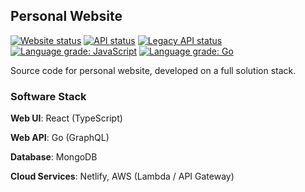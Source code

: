 ## Personal Website

[![Website status](https://img.shields.io/website?down_color=red&down_message=offline&label=website&up_message=online&url=https%3A%2F%2Fjunha.netlify.com)](https://junha.netlify.app/)
[![API status](https://img.shields.io/website?down_color=red&down_message=offline&label=api&up_message=online&url=https%3A%2F%2F2vkt8q67vg.execute-api.us-west-1.amazonaws.com/dev)](https://5f1bcaslw3.execute-api.us-west-1.amazonaws.com/dev/)
[![Legacy API status](https://img.shields.io/website?down_color=red&down_message=offline&label=legacy%20api&up_message=online&url=https%3A%2F%2F2vkt8q67vg.execute-api.us-west-1.amazonaws.com/dev)](https://2vkt8q67vg.execute-api.us-west-1.amazonaws.com/dev)
[![Language grade: JavaScript](https://img.shields.io/lgtm/grade/javascript/github/park-junha/PersonalWebsite.svg?logo=lgtm&logoWidth=18)](https://lgtm.com/projects/g/park-junha/PersonalWebsite/context:javascript)
[![Language grade: Go](https://img.shields.io/lgtm/grade/go/g/park-junha/PersonalWebsite.svg?logo=lgtm&logoWidth=18)](https://lgtm.com/projects/g/park-junha/PersonalWebsite/context:go)

Source code for personal website, developed on a full solution stack.

### Software Stack

**Web UI**: React (TypeScript)

**Web API**: Go (GraphQL)

**Database**: MongoDB

**Cloud Services**: Netlify, AWS (Lambda / API Gateway)
